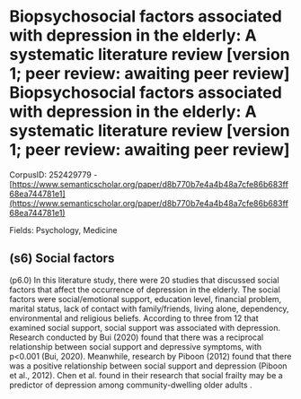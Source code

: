# Biopsychosocial factors associated with depression in the elderly: A systematic literature review [version 1; peer review: awaiting peer review] Biopsychosocial factors associated with depression in the elderly: A systematic literature review [version 1; peer review: awaiting peer review]

CorpusID: 252429779 - [https://www.semanticscholar.org/paper/d8b770b7e4a4b48a7cfe86b683ff68ea744781e1](https://www.semanticscholar.org/paper/d8b770b7e4a4b48a7cfe86b683ff68ea744781e1)

Fields: Psychology, Medicine

## (s6) Social factors
(p6.0) In this literature study, there were 20 studies that discussed social factors that affect the occurrence of depression in the elderly. The social factors were social/emotional support, education level, financial problem, marital status, lack of contact with family/friends, living alone, dependency, environmental and religious beliefs. According to three from 12 that examined social support, social support was associated with depression. Research conducted by Bui (2020) found that there was a reciprocal relationship between social support and depressive symptoms, with p<0.001 (Bui, 2020). Meanwhile, research by Piboon (2012) found that there was a positive relationship between social support and depression (Piboon et al., 2012). Chen et al. found in their research that social frailty may be a predictor of depression among community-dwelling older adults .
